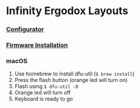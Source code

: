 # Infinity Ergodox Layouts
### [Configurator](https://input.club/configurator-ergodox/)
### [Firmware Installation](https://input.club/configurator-setup/)
### macOS
1. Use homebrew to install dfu-util (`$ brew install`)
1. Press the flash button (orange led will turn on)
1. Flash using `$ dfu-util -D`
1. Orange led will turn off
1. Keyboard is ready to go
